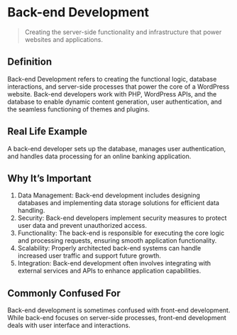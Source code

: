 # Back-end Development
>Creating the server-side functionality and infrastructure that power websites and applications.

## Definition

Back-end Development refers to creating the functional logic, database interactions, and server-side processes that power the core of a WordPress website. Back-end developers work with PHP, WordPress APIs, and the database to enable dynamic content generation, user authentication, and the seamless functioning of themes and plugins.

## Real Life Example

A back-end developer sets up the database, manages user authentication, and handles data processing for an online banking application.

## Why It’s Important

1. Data Management: Back-end development includes designing databases and implementing data storage solutions for efficient data handling.
2. Security: Back-end developers implement security measures to protect user data and prevent unauthorized access.
3. Functionality: The back-end is responsible for executing the core logic and processing requests, ensuring smooth application functionality.
4. Scalability: Properly architected back-end systems can handle increased user traffic and support future growth.
5. Integration: Back-end development often involves integrating with external services and APIs to enhance application capabilities.

## Commonly Confused For

Back-end development is sometimes confused with front-end development. While back-end focuses on server-side processes, front-end development deals with user interface and interactions.